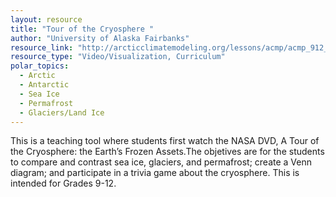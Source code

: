 ```yaml
---
layout: resource
title: "Tour of the Cryosphere "
author: "University of Alaska Fairbanks"
resource_link: "http://arcticclimatemodeling.org/lessons/acmp/acmp_912_SeaIceDynamics_TourOfTheC..."
resource_type: "Video/Visualization, Curriculum"
polar_topics:
  - Arctic
  - Antarctic
  - Sea Ice
  - Permafrost
  - Glaciers/Land Ice
---
```


This is a teaching tool where  students first watch the NASA DVD, A Tour of the Cryosphere: the Earth’s Frozen Assets.The objetives are for the students to compare and contrast sea ice, glaciers, and permafrost; create a Venn diagram; and participate in a trivia game about the cryosphere. This is intended for Grades 9-12.
